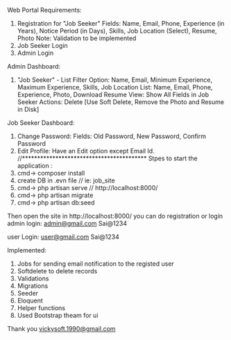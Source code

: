 Web Portal Requirements:
1. Registration for &quot;Job Seeker&quot;
Fields: Name, Email, Phone, Experience (in Years), Notice Period (in Days), Skills, Job Location (Select), Resume, Photo
Note: Validation to be implemented
2. Job Seeker Login
3. Admin Login

Admin Dashboard:
1. &quot;Job Seeker&quot; - List
Filter Option: Name, Email, Minimum Experience, Maximum Experience, Skills, Job Location
List: Name, Email, Phone, Experience, Photo, Download Resume
View: Show All Fields in Job Seeker
Actions: Delete [Use Soft Delete, Remove the Photo and Resume in Disk]

Job Seeker Dashboard:
1. Change Password:
Fields: Old Password, New Password, Confirm Password
2. Edit Profile:
Have an Edit option except Email Id.
//*****************************************
Stpes to start the application :
1. cmd-> composer install
2. create DB in .evn file // ie: job_site
3. cmd-> php artisan serve // http://localhost:8000/
4. cmd-> php artisan migrate
5. cmd-> php artisan db:seed 

Then open the site in http://localhost:8000/ 
you can do registration or login 
admin login:
admin@gmail.com
Sai@1234

user Login:
user@gmail.com
Sai@1234

Implemented:
1. Jobs for sending email notification to the registed user
2. Softdelete to delete records
3. Validations
4. Migrations
5. Seeder
6. Eloquent
7. Helper functions
8. Used Bootstrap theam for ui

Thank you
vickysoft.1990@gmail.com
